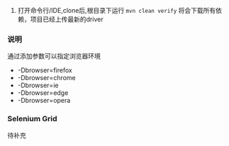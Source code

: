 
1. 打开命令行/IDE,clone后,根目录下运行 `mvn clean verify` 将会下载所有依赖，项目已经上传最新的driver


### 说明

通过添加参数可以指定浏览器环境

- -Dbrowser=firefox
- -Dbrowser=chrome
- -Dbrowser=ie
- -Dbrowser=edge
- -Dbrowser=opera

### Selenium Grid
待补充
